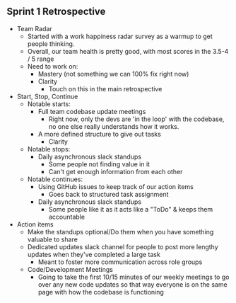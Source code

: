 ## Sprint 1 Retrospective

- Team Radar
  - Started with a work happiness radar survey as a warmup to get people thinking.
  - Overall, our team health is pretty good, with most scores in the 3.5-4 / 5 range
  - Need to work on:
    - Mastery (not something we can 100% fix right now)
    - Clarity
      - Touch on this in the main retrospective
- Start, Stop, Continue
  - Notable starts:
    - Full team codebase update meetings
      - Right now, only the devs are 'in the loop' with the codebase, no one else really understands how it works. 
    - A more defined structure to give out tasks
      - Clarity 
  - Notable stops:
    - Daily asynchronous slack standups
      - Some people not finding value in it
      - Can't get enough information from each other
  - Notable continues:
    - Using GitHub issues to keep track of our action items
      - Goes back to structured task assignment
    - Daily asynchronous slack standups
      - Some people like it as it acts like a "ToDo" & keeps them accountable
- Action items
  - Make the standups optional/Do them when you have something valuable to share
  - Dedicated updates slack channel for people to post more lengthy updates when they've completed a large task
    - Meant to foster more communication across role groups
  - Code/Development Meetings
    - Going to take the first 10/15 minutes of our weekly meetings to go over any new code updates so that way everyone is on the same page with how the codebase is functioning             
